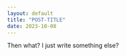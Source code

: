 ```yaml
---
layout: default
title: "POST-TITLE"
date: 2023-10-08
---
```


Then what? I just write something else?
